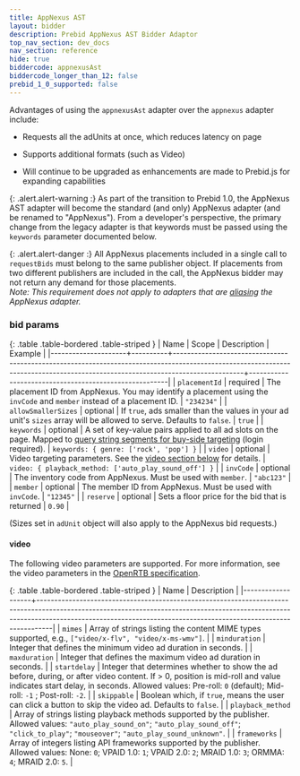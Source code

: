 ```yaml
---
title: AppNexus AST
layout: bidder
description: Prebid AppNexus AST Bidder Adaptor
top_nav_section: dev_docs
nav_section: reference
hide: true
biddercode: appnexusAst
biddercode_longer_than_12: false
prebid_1_0_supported: false
---
```


Advantages of using the `appnexusAst` adapter over the `appnexus`
adapter include:

- Requests all the adUnits at once, which reduces latency on page

- Supports additional formats (such as Video)

- Will continue to be upgraded as enhancements are made to Prebid.js
  for expanding capabilities

{: .alert.alert-warning :}
As part of the transition to Prebid 1.0, the AppNexus AST adapter will become the standard (and only) AppNexus adapter (and be renamed to "AppNexus").  From a developer's perspective, the primary change from the legacy adapter is that keywords must be passed using the `keywords` parameter documented below.

{: .alert.alert-danger :}
All AppNexus placements included in a single call to `requestBids` must belong to the same publisher object.  If placements from two different publishers are included in the call, the AppNexus bidder may not return any demand for those placements. <br />
*Note: This requirement does not apply to adapters that are [aliasing]({{site.baseurl}}/dev-docs/publisher-api-reference.html#module_pbjs.aliasBidder) the AppNexus adapter.*

### bid params

{: .table .table-bordered .table-striped }
| Name                | Scope    | Description                                                                                                                                                                   | Example                                               |
|---------------------+----------+-------------------------------------------------------------------------------------------------------------------------------------------------------------------------------+-------------------------------------------------------|
| `placementId`       | required | The placement ID from AppNexus.  You may identify a placement using the `invCode` and `member` instead of a placement ID.                                                     | `"234234"`                                            |
| `allowSmallerSizes` | optional | If `true`, ads smaller than the values in your ad unit's `sizes` array will be allowed to serve. Defaults to `false`.                                                         | `true`                                                |
| `keywords`          | optional | A set of key-value pairs applied to all ad slots on the page.  Mapped to [query string segments for buy-side targeting](https://wiki.appnexus.com/x/7oCzAQ) (login required). | `keywords: { genre: ['rock', 'pop'] }`                |
| `video`             | optional | Video targeting parameters.  See the [video section below](#appnexus-ast-video) for details.                                                                                  | `video: { playback_method: ['auto_play_sound_off'] }` |
| `invCode`           | optional | The inventory code from AppNexus. Must be used with `member`.                                                                                                                 | `"abc123"`                                            |
| `member`            | optional | The member ID  from AppNexus. Must be used with `invCode`.                                                                                                                    | `"12345"`                                             |
| `reserve`           | optional | Sets a floor price for the bid that is returned                                                                                                                               | `0.90`                                                |

(Sizes set in `adUnit` object will also apply to the AppNexus bid requests.)

<a name="appnexus-ast-video"></a>

#### video

The following video parameters are supported.  For more information, see the video parameters in the [OpenRTB specification](http://www.iab.com/wp-content/uploads/2016/01/OpenRTB-API-Specification-Version-2-4-DRAFT.pdf).

{: .table .table-bordered .table-striped }
| Name              | Description                                                                                                                                                                                                                                  |
|-------------------+----------------------------------------------------------------------------------------------------------------------------------------------------------------------------------------------------------------------------------------------|
| `mimes`           | Array of strings listing the content MIME types supported, e.g., `["video/x-flv", "video/x-ms-wmv"]`.                                                                                                                                        |
| `minduration`     | Integer that defines the minimum video ad duration in seconds.                                                                                                                                                                               |
| `maxduration`     | Integer that defines the maximum video ad duration in seconds.                                                                                                                                                                               |
| `startdelay`      | Integer that determines whether to show the ad before, during, or after video content.  If > 0, position is mid-roll and value indicates start delay, in seconds. Allowed values: Pre-roll: `0` (default); Mid-roll: `-1` ; Post-roll: `-2`. |
| `skippable`       | Boolean which, if `true`, means the user can click a button to skip the video ad.  Defaults to `false`.                                                                                                                                      |
| `playback_method` | Array of strings listing playback methods supported by the publisher.  Allowed values: `"auto_play_sound_on"`; `"auto_play_sound_off"`; `"click_to_play"`; `"mouseover"`; `"auto_play_sound_unknown"`.                                       |
| `frameworks`      | Array of integers listing API frameworks supported by the publisher. Allowed values: None: `0`; VPAID 1.0: `1`; VPAID 2.0: `2`; MRAID 1.0: `3`; ORMMA: `4`; MRAID 2.0: `5`.                                                                  |

